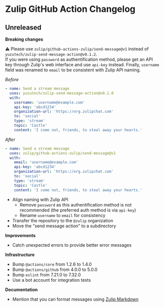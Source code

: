 # Zulip GitHub Action Changelog

## Unreleased

**Breaking changes**

⚠️ Please use `zulip/github-actions-zulip/send-message@v1` instead of `yuzutech/zulip-send-message-action@v0.1.2`.  
If you were using `password` as authentification method, please get an API key through Zulip's web interface and use `api-key` instead.
Finally, `username` field was renamed to `email` to be consistent with Zulip API naming.

_Before_

```yml
- name: Send a stream message
  uses: yuzutech/zulip-send-message-action@v0.1.0
  with:
    username: 'username@example.com'
    api-key: 'abcd1234'
    organization-url: 'https://org.zulipchat.com'
    to: 'social'
    type: 'stream'
    topic: 'Castle'
    content: 'I come not, friends, to steal away your hearts.'
```

_After_

```yml
- name: Send a stream message
  uses: zulip/github-actions-zulip/send-message@v1
  with:
    email: 'username@example.com'
    api-key: 'abcd1234'
    organization-url: 'https://org.zulipchat.com'
    to: 'social'
    type: 'stream'
    topic: 'Castle'
    content: 'I come not, friends, to steal away your hearts.'
```

- Align naming with Zulip API
   * Remove `password` as this authentification method is not recommended (the preferred auth method is via `api-key`)
   * Rename `username` to `email` for consistency
- Transfer the repository to the `@zulip` organization
- Move the "send message action" to a subdirectory

**Improvements**

- Catch unexpected errors to provide better error messages

**Infrastructure**

- Bump `@actions/core` from 1.2.6 to 1.4.0
- Bump `@actions/github` from 4.0.0 to 5.0.0
- Bump `eslint` from 7.21.0 to 7.32.0
- Use a bot account for integration tests

**Documentation**

- Mention that you can format messages using [Zulip Markdown](https://zulip.com/help/format-your-message-using-markdown)
